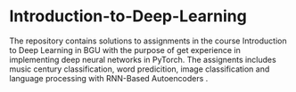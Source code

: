 # Introduction-to-Deep-Learning
The repository contains solutions to assignments in the course Introduction to Deep Learning in BGU with the purpose of get experience in implementing deep neural networks in PyTorch. The assignents includes music century classification, word predicition, image classification and  language processing with RNN-Based Autoencoders .
